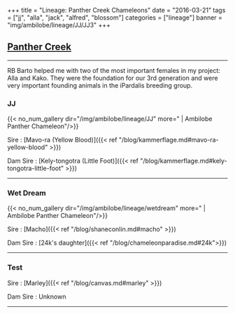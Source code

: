 +++
title = "Lineage: Panther Creek Chameleons"
date = "2016-03-21"
tags = ["jj", "alla", "jack", "alfred", "blossom"]
categories = ["lineage"]
banner = "img/ambilobe/lineage/JJ/JJ3"
+++

## [Panther Creek](https://www.facebook.com/Panther-Chameleons-328220557373703/)
---
RB Barto helped me with two of the most important females in my project: Alla and Kako. They were the foundation for our 3rd generation and were very important founding animals in the iPardalis breeding group. 

### JJ

{{< no_num_gallery dir="/img/ambilobe/lineage/JJ" more=" | Ambilobe Panther Chameleon"/>}}

Sire
: [Mavo-ra (Yellow Blood)]({{< ref "/blog/kammerflage.md#mavo-ra-yellow-blood" >}})

Dam Sire
: [Kely-tongotra (Little Foot)]({{< ref "/blog/kammerflage.md#kely-tongotra-little-foot" >}})

---

### Wet Dream

{{< no_num_gallery dir="/img/ambilobe/lineage/wetdream" more=" | Ambilobe Panther Chameleon"/>}}

Sire
: [Macho]({{< ref "/blog/shaneconlin.md#macho" >}})

Dam Sire
: [24k's daughter]({{< ref "/blog/chameleonparadise.md#24k">}})

---

### Test

Sire
: [Marley]({{< ref "/blog/canvas.md#marley" >}})

Dam Sire
: Unknown

---